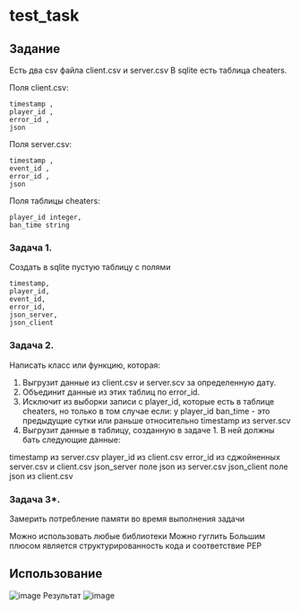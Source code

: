 # test_task
## Задание


Есть два csv файла client.csv и server.csv
В sqlite есть таблица cheaters.

Поля client.csv:

    timestamp ,
    player_id ,
    error_id ,
    json

Поля server.csv:

    timestamp ,
    event_id ,
    error_id ,
    json

Поля таблицы cheaters:

    player_id integer,
    ban_time string

### Задача 1.

Создать в sqlite пустую таблицу с полями

    timestamp,
    player_id,
    event_id,
    error_id,
    json_server,
    json_client

### Задача 2.

Написать класс или функцию, которая:

1) Выгрузит данные из client.csv и server.scv за определенную дату.
2) Объединит данные из этих таблиц по error_id.
3) Исключит из выборки записи с player_id, которые есть в таблице  cheaters,
   но только в том случае если:
   у player_id ban_time - это предыдущие сутки или раньше относительно timestamp из server.scv
4) Выгрузит данные в таблицу, созданную в задаче 1. В ней должны бать следующие данные:

timestamp из server.csv
player_id из client.csv
error_id  из сджойненных server.csv и client.csv
json_server поле json из server.csv
json_client поле json из client.csv

### Задача 3*.
Замерить потребление памяти во время выполнения задачи


Можно использовать любые библиотеки
Можно гуглить
Большим плюсом является структурированность кода и соответствие PEP
## Использование
![image](https://github.com/shum-m/test_task/assets/109040710/1d1a6432-f98b-41da-aac3-f9f2516ab919)
Результат
![image](https://github.com/shum-m/test_task/assets/109040710/c3d64bf0-07be-41e6-b5c8-f13f7bcb7285)
